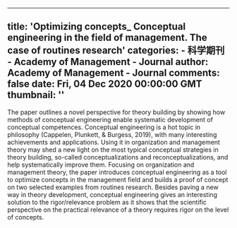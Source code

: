 
---
title: 'Optimizing concepts_ Conceptual engineering in the field of management. The case of routines research'
categories: 
    - 科学期刊
    - Academy of Management - Journal
author: Academy of Management - Journal
comments: false
date: Fri, 04 Dec 2020 00:00:00 GMT
thumbnail: ''
---

<div>   
<p>The paper outlines a novel perspective for theory building by showing how methods of conceptual engineering enable systematic development of conceptual competences. Conceptual engineering is a hot topic in philosophy (Cappelen, Plunkett, & Burgess, 2019), with many interesting achievements and applications. Using it in organization and management theory may shed a new light on the most typical conceptual strategies in theory building, so-called conceptualizations and reconceptualizations, and help systematically improve them. Focusing on organization and management theory, the paper introduces conceptual engineering as a tool to optimize concepts in the management field and builds a proof of concept on two selected examples from routines research. Besides paving a new way in theory development, conceptual engineering gives an interesting solution to the rigor/relevance problem as it shows that the scientific perspective on the practical relevance of a theory requires rigor on the level of concepts.</p>  
</div>
            